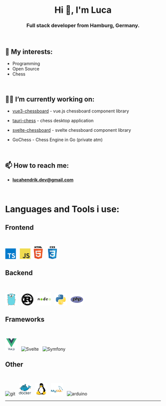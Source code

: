 <h1 align="center">Hi 👋, I'm Luca</h1>
<h3 align="center">Full stack developer from Hamburg, Germany.</h3>

<br>

## 🔭 My interests:

- Programming
- Open Source
- Chess

<br>

## 👨‍💻 I’m currently working on:

- [vue3-chessboard](https://github.com/qwerty084/vue3-chessboard) - vue.js chessboard component library
- [tauri-chess](https://github.com/qwerty084/TauriChess) - chess desktop application

- [svelte-chessboard](https://github.com/qwerty084/SvelteChessboard) - svelte chessboard component library

- GoChess - Chess Engine in Go (private atm)

<br>

## 📫 How to reach me:
- **lucahendrik.dev@gmail.com**

<br>

# Languages and Tools i use:

## Frontend

<br>

<p align="left">
<img src="https://raw.githubusercontent.com/devicons/devicon/master/icons/typescript/typescript-original.svg" alt="TypeScript" width="35" height="35"/> &nbsp;
<img src="https://raw.githubusercontent.com/devicons/devicon/master/icons/javascript/javascript-original.svg" alt="JavaScript" width="35" height="35"/>
<img src="https://raw.githubusercontent.com/devicons/devicon/master/icons/html5/html5-original-wordmark.svg" alt="HTML" width="42" height="42"/>
<img src="https://raw.githubusercontent.com/devicons/devicon/master/icons/css3/css3-original-wordmark.svg" alt="CSS" width="42" height="42"/>
</p>

## Backend

<br>

<p align="left">
<img src="https://raw.githubusercontent.com/devicons/devicon/master/icons/go/go-original.svg" alt="Go" width="40" height="40"/> &nbsp;
<img src="https://raw.githubusercontent.com/devicons/devicon/master/icons/rust/rust-plain.svg" alt="Rust" width="40" height="40"/> &nbsp;
<img src="https://raw.githubusercontent.com/devicons/devicon/master/icons/nodejs/nodejs-original-wordmark.svg" alt="node.js" width="45" height="45"/> &nbsp;
<img src="https://raw.githubusercontent.com/devicons/devicon/master/icons/python/python-original.svg" alt="Python" width="40" height="40"/> &nbsp;
<img src="https://raw.githubusercontent.com/devicons/devicon/master/icons/php/php-original.svg" alt="PHP" width="40" height="40"/>
</p>

## Frameworks

<br>

<p align="left">
<img src="https://raw.githubusercontent.com/devicons/devicon/master/icons/vuejs/vuejs-original-wordmark.svg" alt="vue.js" width="40" height="40"/> &nbsp;
<img src="https://upload.wikimedia.org/wikipedia/commons/1/1b/Svelte_Logo.svg" alt="Svelte" width="40" height="40"/> &nbsp;
<img src="https://avatars.githubusercontent.com/u/143937?s=200&v=4" alt="Symfony" width="40" height="40"/>
</p>

## Other

<br>

<p aling="left">
<img src="https://www.vectorlogo.zone/logos/git-scm/git-scm-icon.svg" alt="git" width="40" height="40"/> &nbsp;
<img src="https://raw.githubusercontent.com/devicons/devicon/master/icons/docker/docker-original-wordmark.svg" alt="docker" width="40" height="40"/> &nbsp;
<img src="https://raw.githubusercontent.com/devicons/devicon/master/icons/linux/linux-original.svg" alt="Linux" width="40" height="40"/> &nbsp;
<img src="https://raw.githubusercontent.com/devicons/devicon/master/icons/mysql/mysql-original-wordmark.svg" alt="MySQL" width="40" height="40"/> &nbsp;
<img src="https://cdn.worldvectorlogo.com/logos/arduino-1.svg" alt="arduino" width="40" height="40"/>
</p>

<hr>
